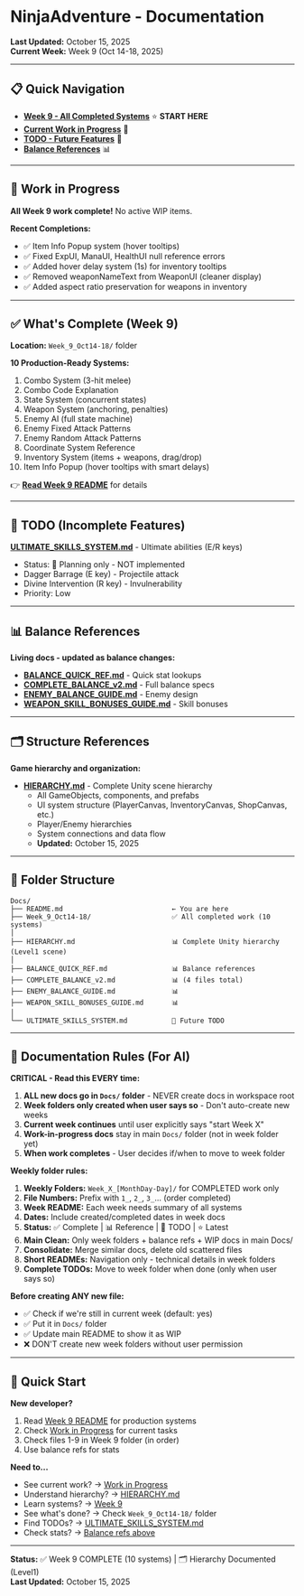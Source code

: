 # NinjaAdventure - Documentation
**Last Updated:** October 15, 2025  
**Current Week:** Week 9 (Oct 14-18, 2025)

---

## 📋 Quick Navigation

- **[Week 9 - All Completed Systems](Week_9_Oct14-18/README.md)** ⭐ **START HERE**
- **[Current Work in Progress](#-work-in-progress)** 🚧
- **[TODO - Future Features](#-todo-incomplete-features)** 🚧
- **[Balance References](#-balance-references)** 📊

---

## 🚧 Work in Progress

**All Week 9 work complete!** No active WIP items.

**Recent Completions:**
- ✅ Item Info Popup system (hover tooltips)
- ✅ Fixed ExpUI, ManaUI, HealthUI null reference errors
- ✅ Added hover delay system (1s) for inventory tooltips
- ✅ Removed weaponNameText from WeaponUI (cleaner display)
- ✅ Added aspect ratio preservation for weapons in inventory

---

## ✅ What's Complete (Week 9)

**Location:** `Week_9_Oct14-18/` folder

**10 Production-Ready Systems:**
1. Combo System (3-hit melee)
2. Combo Code Explanation
3. State System (concurrent states)
4. Weapon System (anchoring, penalties)
5. Enemy AI (full state machine)
6. Enemy Fixed Attack Patterns
7. Enemy Random Attack Patterns
8. Coordinate System Reference
9. Inventory System (items + weapons, drag/drop)
10. Item Info Popup (hover tooltips with smart delays)

👉 **[Read Week 9 README](Week_9_Oct14-18/README.md)** for details

---

## 🚧 TODO (Incomplete Features)

**[ULTIMATE_SKILLS_SYSTEM.md](ULTIMATE_SKILLS_SYSTEM.md)** - Ultimate abilities (E/R keys)
- Status: 🚧 Planning only - NOT implemented
- Dagger Barrage (E key) - Projectile attack
- Divine Intervention (R key) - Invulnerability
- Priority: Low

---

## 📊 Balance References

**Living docs - updated as balance changes:**

- **[BALANCE_QUICK_REF.md](BALANCE_QUICK_REF.md)** - Quick stat lookups
- **[COMPLETE_BALANCE_v2.md](COMPLETE_BALANCE_v2.md)** - Full balance specs
- **[ENEMY_BALANCE_GUIDE.md](ENEMY_BALANCE_GUIDE.md)** - Enemy design
- **[WEAPON_SKILL_BONUSES_GUIDE.md](WEAPON_SKILL_BONUSES_GUIDE.md)** - Skill bonuses

---

## 🗂️ Structure References

**Game hierarchy and organization:**

- **[HIERARCHY.md](HIERARCHY.md)** - Complete Unity scene hierarchy
  - All GameObjects, components, and prefabs
  - UI system structure (PlayerCanvas, InventoryCanvas, ShopCanvas, etc.)
  - Player/Enemy hierarchies
  - System connections and data flow
  - **Updated:** October 15, 2025

---

## 📂 Folder Structure

```
Docs/
├── README.md                           ← You are here
├── Week_9_Oct14-18/                    ✅ All completed work (10 systems)
│
├── HIERARCHY.md                        📊 Complete Unity hierarchy (Level1 scene)
│
├── BALANCE_QUICK_REF.md                📊 Balance references
├── COMPLETE_BALANCE_v2.md              📊 (4 files total)
├── ENEMY_BALANCE_GUIDE.md              📊
├── WEAPON_SKILL_BONUSES_GUIDE.md       📊
│
└── ULTIMATE_SKILLS_SYSTEM.md           🚧 Future TODO
```

---

## 📜 Documentation Rules (For AI)

**CRITICAL - Read this EVERY time:**

1. **ALL new docs go in `Docs/` folder** - NEVER create docs in workspace root
2. **Week folders only created when user says so** - Don't auto-create new weeks
3. **Current week continues** until user explicitly says "start Week X"
4. **Work-in-progress docs** stay in main `Docs/` folder (not in week folder yet)
5. **When work completes** - User decides if/when to move to week folder

**Weekly folder rules:**

1. **Weekly Folders:** `Week_X_[MonthDay-Day]/` for COMPLETED work only
2. **File Numbers:** Prefix with `1_`, `2_`, `3_`... (order completed)
3. **Week README:** Each week needs summary of all systems
4. **Dates:** Include created/completed dates in week docs
5. **Status:** ✅ Complete | 📊 Reference | 🚧 TODO | ⭐ Latest
6. **Main Clean:** Only week folders + balance refs + WIP docs in main Docs/
7. **Consolidate:** Merge similar docs, delete old scattered files
8. **Short READMEs:** Navigation only - technical details in week folders
9. **Complete TODOs:** Move to week folder when done (only when user says so)

**Before creating ANY new file:**
- ✅ Check if we're still in current week (default: yes)
- ✅ Put it in `Docs/` folder
- ✅ Update main README to show it as WIP
- ❌ DON'T create new week folders without user permission

---

## 🚀 Quick Start

**New developer?**
1. Read [Week 9 README](Week_9_Oct14-18/README.md) for production systems
2. Check [Work in Progress](#-work-in-progress) for current tasks
3. Check files 1-9 in Week 9 folder (in order)
4. Use balance refs for stats

**Need to...**
- See current work? → [Work in Progress](#-work-in-progress)
- Understand hierarchy? → [HIERARCHY.md](HIERARCHY.md)
- Learn systems? → [Week 9](Week_9_Oct14-18/README.md)
- See what's done? → Check `Week_9_Oct14-18/` folder
- Find TODOs? → [ULTIMATE_SKILLS_SYSTEM.md](ULTIMATE_SKILLS_SYSTEM.md)
- Check stats? → [Balance refs above](#-balance-references)

---

**Status:** ✅ Week 9 COMPLETE (10 systems) | 🗂️ Hierarchy Documented (Level1)  
**Last Updated:** October 15, 2025
